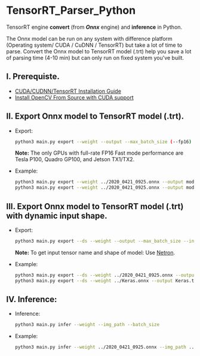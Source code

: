 # TensorRT_Parser_Python

TensorRT engine **convert** (from ***Onnx*** engine) and **inference** in Python.

The Onnx model can be run on any system with difference platform (Operating system/ CUDA / CuDNN / TensorRT) but take a lot of time to parse.
Convert the Onnx model to TensorRT model (.trt) help you save a lot of parsing time (4-10 min) but can only run on fixed system you've built.

## I. Prerequiste.

- [CUDA/CUDNN/TensorRT Installation Guide](https://github.com/CuteBoiz/Ubuntu_Installation/blob/master/cuda.md)
- [Install OpenCV From Source with CUDA support](https://github.com/CuteBoiz/Ubuntu_Installation/blob/master/opencv.md)

## II. Export Onnx model to TensorRT model (.trt).
  - Export:
    ```sh
    python3 main.py export --weight --output --max_batch_size (--fp16)
    ```
    **Note:** The only GPUs with full-rate FP16 Fast mode performance are Tesla P100, Quadro GP100, and Jetson TX1/TX2.

  - Example:
    ```sh
    python3 main.py export --weight ../2020_0421_0925.onnx --output model.trt --max_batch_size 5
    python3 main.py export --weight ../2020_0421_0925.onnx --output model.trt --max_batch_size 10 --fp16
    ```

## III. Export Onnx model to TensorRT model (.trt) with dynamic input shape.
  - Export:
    ```sh
    python3 main.py export --ds --weight --output --max_batch_size --input_tensor_name --dimension (--fp16)
    ```
    **Note:** To get input tensor name and shape of model: Use [Netron](https://github.com/lutzroeder/netron).

  - Example:
    ```sh
    python3 main.py export --ds --weight ../2020_0421_0925.onnx --output model.trt --max_batch_size 5 --input_tensor_name input_1 --dimension 128 128 3
    python3 main.py export --ds --weight ../Keras.onnx --output Keras.trt --max_batch_size 10 --input_tensor_name input --dimension 3 640 640 --fp16
    ```

## IV. Inference:
  - Inference:
    ```sh
    python3 main.py infer --weight --img_path --batch_size
    ```

  - Example:
    ```sh
    python3 main.py infer --weight ../2020_0421_0925.onnx --img_path ../Dataset/Train/ -bs 5
    ```
